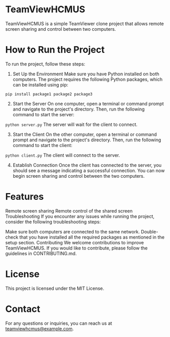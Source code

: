 # TeamViewHCMUS
TeamViewHCMUS is a simple TeamViewer clone project that allows remote screen sharing and control between two computers.

# How to Run the Project
To run the project, follow these steps:

1. Set Up the Environment
Make sure you have Python installed on both computers. The project requires the following Python packages, which can be installed using pip:

`pip install package1 package2 package3`

2. Start the Server
On one computer, open a terminal or command prompt and navigate to the project's directory. Then, run the following command to start the server:

`python server.py`
The server will wait for the client to connect.

3. Start the Client
On the other computer, open a terminal or command prompt and navigate to the project's directory. Then, run the following command to start the client:

`python client.py`
The client will connect to the server.

4. Establish Connection
Once the client has connected to the server, you should see a message indicating a successful connection. You can now begin screen sharing and control between the two computers.

# Features
Remote screen sharing
Remote control of the shared screen
Troubleshooting
If you encounter any issues while running the project, consider the following troubleshooting steps:

Make sure both computers are connected to the same network.
Double-check that you have installed all the required packages as mentioned in the setup section.
Contributing
We welcome contributions to improve TeamViewHCMUS. If you would like to contribute, please follow the guidelines in CONTRIBUTING.md.

# License
This project is licensed under the MIT License.

# Contact
For any questions or inquiries, you can reach us at teamviewhcmus@example.com.
